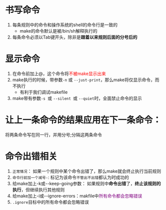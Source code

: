 # 书写命令
1. 每条规则中的命令和操作系统的shell的命令行是一致的
    - make的命令默认是被/bin/sh解释执行的
2. 每条命令必须以Tab键开头，除非是**跟着以来规则后面的分号后的**

# 显示命令
1. 在命令前加上@，这个命令将<font color=red>不被make显示出来</font>
2. make执行的时候，带参数`-n` 或 `--just-print`，那么make将仅显示命令，而不执行
    - 有利于我们调试makefile
3. make带有参数`-s `或 `--silent `或 `--quiet`时，全面禁止命令的显示

# 让上一条命令的结果应用在下一条命令：
将两条命令写在同一行，并用分号;分隔这两条命令

# 命令出错相关
1. `正常情况`： 如果一个规则中某个命令出错了，那么make就会终止执行当前规则
2. `命令行前加一个减号-`: 标记为该命令`不管出不出错`都认为时成功的
3. 给make加上-k或--keep-going参数： 如果规则中**命令出错**了，**终止该规则的执行**，但继续执行其他规则
4. 给make加上-i或--ignore-errors：makfile中<font color=purple>所有命令都会忽略错误</font>
5. `.ignore`目标中的所有命令都会忽略错误







